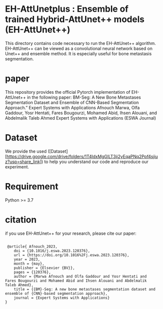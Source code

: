 # EH-AttUnetplus : Ensemble of trained Hybrid-AttUnet++ models (EH-AttUnet++)
This directory contains code necessary to run the EH-AttUnet++ algorithm. EH-AttUnet++ can be viewed as a  convolutional neural network based on Unet++ and ensemble method. It is especially useful for bone metastasis segmentation.

# paper
This repository provides the official Pytorch implementation of EH-AttUnet++ in the following paper:
BM-Seg: A New Bone Metastases Segmentation Dataset and Ensemble of CNN-Based Segmentation Approach.” Expert Systems with Applications
Afnouch Marwa, Olfa Gaddour, Yosr Hentati, Fares Bougourzi, Mohamed Abid, Ihsen Alouani, and Abdelmalik Taleb Ahmed
Expert Systems with Applications (ESWA Journal)
# Dataset
We provide the used ([Dataset] [https://drive.google.com/drive/folders/1T4ldxMgGlLT3ji2yEqaPNq2Ppf4sjiuz?usp=share_link]) to help you understand our code and reproduce our experiment.
# Requirement
Python >= 3.7
# citation
if you use EH-AttUnet++ for your research, please cite our paper:
<pre>
<code>
 @article{ Afnouch_2023,
	doi = {10.1016/j.eswa.2023.120376},
	url = {https://doi.org/10.1016%2Fj.eswa.2023.120376},
	year = 2023,
	month = {may},
	publisher = {Elsevier {BV}},
	pages = {120376},
	author = {Marwa Afnouch and Olfa Gaddour and Yosr Hentati and Fares Bougourzi and Mohamed Abid and Ihsen Alouani and Abdelmalik Taleb Ahmed},
	title = {{BM}-Seg: A new bone metastases segmentation dataset and ensemble of {CNN}-based segmentation approach},
	journal = {Expert Systems with Applications}
}
</code>
</pre>
